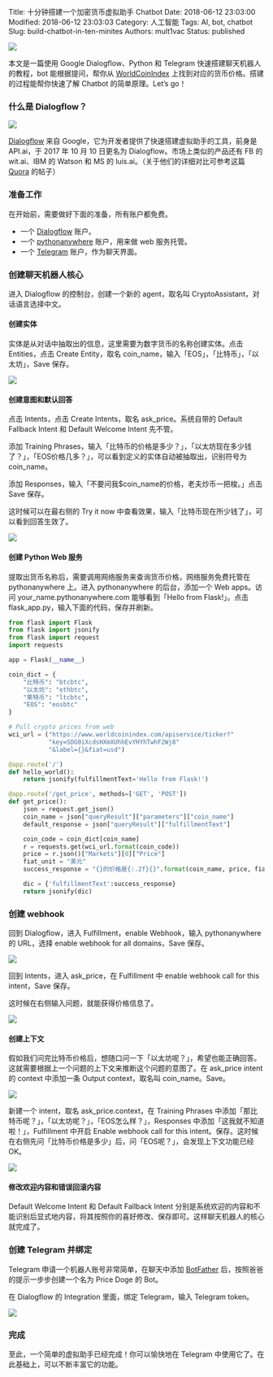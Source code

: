 Title: 十分钟搭建一个加密货币虚拟助手 Chatbot
Date: 2018-06-12 23:03:00
Modified: 2018-06-12 23:03:03
Category: 人工智能
Tags: AI, bot, chatbot
Slug: build-chatbot-in-ten-minites
Authors: mult1vac
Status: published

![]({filename}/images/2/os.jpg)

本文是一篇使用 Google Dialogflow、Python 和 Telegram 快速搭建聊天机器人的教程，bot 能根据提问，帮你从 [WorldCoinIndex](https://www.worldcoinindex.com/) 上找到对应的货币价格。搭建的过程能帮你快速了解 Chatbot 的简单原理。Let’s go！

### 什么是 Dialogflow？

![]({filename}/images/2/dialog-flow.png)

[Dialogflow](https://dialogflow.com/) 来自 Google，它为开发者提供了快速搭建虚拟助手的工具，前身是 API.ai，于 2017 年 10 月 10 日更名为 Dialogflow。市场上类似的产品还有 FB 的 wit.ai、IBM 的 Watson 和 MS 的 luis.ai。（关于他们的详细对比可参考这篇 [Quora](http://qr.ae/TUprvT) 的帖子）

### 准备工作

在开始前，需要做好下面的准备，所有账户都免费。

* 一个 [Dialogflow](https://dialogflow.com/) 账户。
* 一个 [pythonanywhere](www.pythonanywhere.com) 账户，用来做 web 服务托管。
* 一个 [Telegram](http://telegram.me/) 账户，作为聊天界面。

### 创建聊天机器人核心

进入 Dialogflow 的控制台，创建一个新的 agent，取名叫 CryptoAssistant，对话语言选择中文。

#### 创建实体

实体是从对话中抽取出的信息，这里需要为数字货币的名称创建实体。点击 Entities，点击 Create Entity，取名 coin_name，输入「EOS」，「比特币」，「以太坊」，Save 保存。

![]({filename}/images/2/entity.png)

#### 创建意图和默认回答

点击 Intents，点击 Create Intents，取名 ask_price。系统自带的 Default Fallback Intent 和 Default Welcome Intent 先不管。

添加 Training Phrases，输入「比特币的价格是多少？」，「以太坊现在多少钱了？」，「EOS价格几多？」，可以看到定义的实体自动被抽取出，识别符号为 coin_name。

添加 Responses，输入「不要问我$coin_name的价格，老夫炒币一把梭。」点击 Save 保存。

这时候可以在最右侧的 Try it now 中查看效果，输入「比特币现在所少钱了」，可以看到回答生效了。

![]({filename}/images/2/intents.png)

#### 创建 Python Web 服务

提取出货币名称后，需要调用网络服务来查询货币价格，网络服务免费托管在 pythonanywhere 上。进入 pythonanywhere 的后台，添加一个 Web apps。访问 your_name.pythonanywhere.com 能够看到「Hello from Flask!」。点击 flask_app.py，输入下面的代码，保存并刷新。

```python
from flask import Flask
from flask import jsonify
from flask import request
import requests

app = Flask(__name__)

coin_dict = {
	"比特币": "btcbtc",
	"以太坊": "ethbtc",
	"莱特币": "ltcbtc",
	"EOS": "eosbtc"
}

# Pull crypto prices from web
wci_url = ("https://www.worldcoinindex.com/apiservice/ticker?"
           "key=SDG0iXcdsHXmXUhhEvYHYhTwhF2Wj8"
           "&label={}&fiat=usd")

@app.route('/')
def hello_world():
    return jsonify(fulfillmentText='Hello from Flask!')

@app.route('/get_price', methods=['GET', 'POST'])
def get_price():
    json = request.get_json()
    coin_name = json["queryResult"]["parameters"]["coin_name"]
    default_response = json["queryResult"]["fulfillmentText"]

    coin_code = coin_dict[coin_name]
    r = requests.get(wci_url.format(coin_code))
    price = r.json()["Markets"][0]["Price"]
    fiat_unit = "美元"
    success_response = "{}的价格是{:.2f}{}".format(coin_name, price, fiat_unit)

    dic = {'fulfillmentText':success_response}
    return jsonify(dic)
```


### 创建 webhook

回到 Dialogflow，进入 Fulfillment，enable Webhook，输入 pythonanywhere 的 URL，选择 enable webhook for all domains，Save 保存。

![]({filename}/images/2/fulfillment.png)

回到 Intents，进入 ask_price，在 Fulfillment 中 enable webhook call for this intent，Save 保存。

这时候在右侧输入问题，就能获得价格信息了。

![]({filename}/images/2/price_no_context.png)

#### 创建上下文

假如我们问完比特币价格后，想随口问一下「以太坊呢？」，希望也能正确回答。这就需要根据上一个问题的上下文来推断这个问题的意图了。在 ask_price intent 的 context 中添加一条 Output context，取名叫 coin_name。Save。

![]({filename}/images/2/context1.png)

新建一个 intent，取名 ask_price.context，在 Training Phrases 中添加「那比特币呢？」，「以太坊呢？」，「EOS怎么样？」，Responses 中添加「这我就不知道啦！」，Fulfillment 中开启 Enable webhook call for this intent。保存。这时候在右侧先问「比特币价格是多少」后，问「EOS呢？」，会发现上下文功能已经 OK。

![]({filename}/images/2/context2.png)

#### 修改欢迎内容和错误回滚内容

Default Welcome Intent 和 Default Fallback Intent 分别是系统欢迎的内容和不能识别后显式地内容，将其按照你的喜好修改、保存即可。这样聊天机器人的核心就完成了。

### 创建 Telegram 并绑定

Telegram 申请一个机器人账号非常简单，在聊天中添加 [BotFather](https://telegram.me/botfather) 后，按照爸爸的提示一步步创建一个名为 Price Doge 的 Bot。

在 Dialogflow 的 Integration 里面，绑定 Telegram，输入 Telegram token。

![]({filename}/images/2/chat.png)

### 完成

至此，一个简单的虚拟助手已经完成！你可以愉快地在 Telegram 中使用它了。在此基础上，可以不断丰富它的功能。
